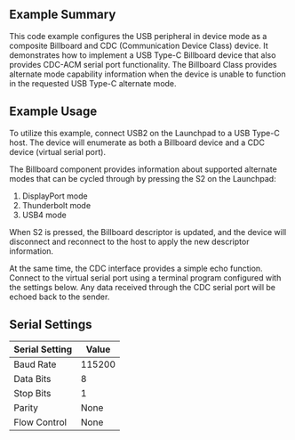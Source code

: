 ## Example Summary

This code example configures the USB peripheral in device mode as a composite Billboard and CDC (Communication Device Class) device. It demonstrates how to implement a USB Type-C Billboard device that also provides CDC-ACM serial port functionality. The Billboard Class provides alternate mode capability information when the device is unable to function in the requested USB Type-C alternate mode.

## Example Usage

To utilize this example, connect USB2 on the Launchpad to a USB Type-C host. The device will enumerate as both a Billboard device and a CDC device (virtual serial port).

The Billboard component provides information about supported alternate modes that can be cycled through by pressing the S2 on the Launchpad:

1. DisplayPort mode
2. Thunderbolt mode
3. USB4 mode

When S2 is pressed, the Billboard descriptor is updated, and the device will disconnect and reconnect to the host to apply the new descriptor information.

At the same time, the CDC interface provides a simple echo function. Connect to the virtual serial port using a terminal program configured with the settings below. Any data received through the CDC serial port will be echoed back to the sender.

## Serial Settings

| Serial Setting | Value |
| --- | --- |
| Baud Rate | 115200 |
| Data Bits | 8 |
| Stop Bits | 1 |
| Parity | None |
| Flow Control | None |
